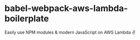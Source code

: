 # babel-webpack-aws-lambda-boilerplate
Easily use NPM modules &amp; modern JavaScript on AWS Lambda ✌️
